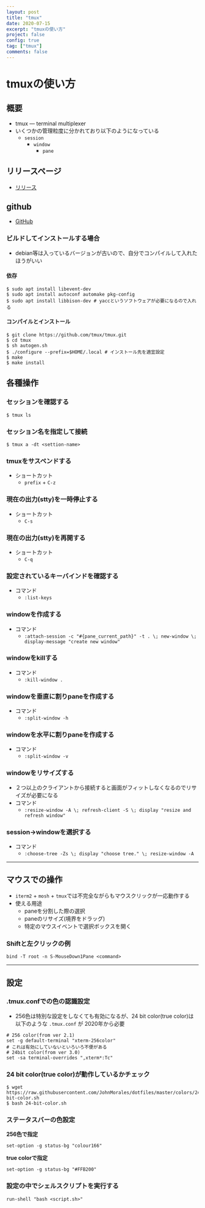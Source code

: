 ```yaml
---
layout: post
title: "tmux"
date: 2020-07-15
excerpt: "tmuxの使い方"
project: false
config: true
tag: ["tmux"]
comments: false
---
```


# tmuxの使い方　

## 概要
 - tmux — terminal multiplexer
 - いくつかの管理粒度に分かれており以下のようになっている
   - `session`
     - `window`
       - `pane`

## リリースページ
 - [リリース](https://github.com/tmux/tmux/releases)

## github 
 - [GitHub](https://github.com/tmux/tmux) 

### ビルドしてインストールする場合
 - debian等は入っているバージョンが古いので、自分でコンパイルして入れたほうがいい

#### 依存

```console
$ sudo apt install libevent-dev
$ sudo apt install autoconf automake pkg-config
$ sudo apt install libbison-dev # yaccというソフトウェアが必要になるので入れる
```
#### コンパイルとインストール

```console
$ git clone https://github.com/tmux/tmux.git
$ cd tmux
$ sh autogen.sh
$ ./configure --prefix=$HOME/.local # インストール先を適宜設定
$ make
$ make install
```

## 各種操作

### セッションを確認する

```console
$ tmux ls
```

### セッション名を指定して接続

```console
$ tmux a -dt <settion-name>
```

### tmuxをサスペンドする
 - ショートカット
   - `prefix` + `C-z`

### 現在の出力(stty)を一時停止する
 - ショートカット
   - `C-s`

### 現在の出力(stty)を再開する
 - ショートカット
   - `C-q` 

### 設定されているキーバインドを確認する
 - コマンド
   - `:list-keys`

### windowを作成する
 - コマンド
   - `:attach-session -c "#{pane_current_path}" -t . \; new-window \; display-message "create new window"`

### windowをkillする
 - コマンド
   - `:kill-window .`
 
### windowを垂直に割りpaneを作成する
 - コマンド
   - `:split-window -h`

### windowを水平に割りpaneを作成する
 - コマンド
   - `:split-window -v`

### windowをリサイズする
 - ２つ以上のクライアントから接続すると画面がフィットしなくなるのでリサイズが必要になる
 - コマンド
   - `:resize-window -A \; refresh-client -S \; display "resize and refresh window"`

### session->windowを選択する
 - コマンド
   - `:choose-tree -Zs \; display "choose tree." \; resize-window -A`

---

## マウスでの操作
 - `iterm2` + `mosh` + `tmux`では不完全ながらもマウスクリックが一応動作する
 - 使える用途
   - paneを分割した際の選択
   - paneのリサイズ(境界をドラッグ)
   - 特定のマウスイベントで選択ボックスを開く

### Shiftと左クリックの例

```config
bind -T root -n S-MouseDown1Pane <command>
```

---

## 設定

### .tmux.confでの色の認識設定
 - 256色は特別な設定をしなくても有効になるが、24 bit color(true color)は以下のような `.tmux.conf` が 2020年から必要

```config
# 256 color(from ver 2.1)
set -g default-terminal "xterm-256color"
# これは有効にしていないといろいろ不便がある
# 24bit color(from ver 3.0)
set -sa terminal-overrides ",xterm*:Tc"
```

### 24 bit color(true color)が動作しているかチェック

```console
$ wget https://raw.githubusercontent.com/JohnMorales/dotfiles/master/colors/24-bit-color.sh
$ bash 24-bit-color.sh
```

### ステータスバーの色設定

**256色で指定**  
```config
set-option -g status-bg "colour166"
```

**true colorで指定**  

```config
set-option -g status-bg "#FFB200"
```

### 設定の中でシェルスクリプトを実行する

```config
run-shell "bash <script.sh>"
```

